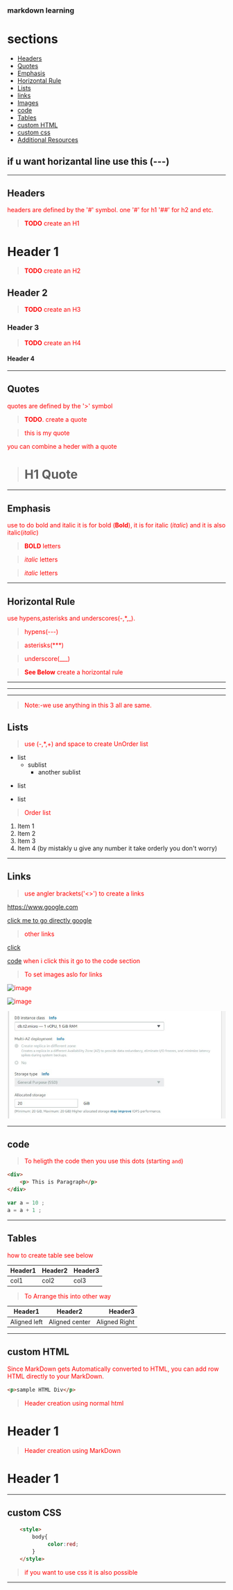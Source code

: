 ### markdown learning

# sections

- [Headers](#headers)
- [Quotes](#quotes)
- [Emphasis](#emphasis)
- [Horizontal Rule](#horizntal-rule)
- [Lists](#lists)
- [links](#links)
- [Images](#images)
- [code](#code)
- [Tables](#tables)
- [custom HTML](#custom-html)
- [custom css](#custom-css)
- [Additional Resources](#additional-resources)

## if u want horizantal line use this (---)
---

## Headers

headers are defined by the '#' symbol. one '#' for h1 '##' for h2 and etc.

<!--
    Example

    # H1 Header
-->


> **TODO** create an H1 
 
# Header 1

> **TODO** create an H2

## Header 2

> **TODO** create an H3

### Header 3

> **TODO** create an H4 

#### Header 4

---

## Quotes

quotes are defined by the '>' symbol

<!--
Example

> This is an example quote

-->


>**TODO**. create a quote

>this is my quote

you can combine a heder with a quote

<!--

> # H1 Quote

-->

> # H1 Quote

---

## Emphasis

use to do bold and italic
it is for bold (**Bold**), it is for italic (*italic*) and it is also italic(_italic_)

> **BOLD** letters

> *italic* letters

> _italic_ letters

---

## Horizontal Rule

<!--

Example

---
***
___

-->

use hypens,asterisks and underscores(-,*,_).

> hypens(---)

> asterisks(***)

> underscore(___)

> **See Below** create a horizontal rule

---
***
___

> Note:-we use anything in this 3 all are same.

## Lists

> use (-,*,+) and space to create UnOrder list

- list
    - sublist
        - another sublist

* list

+ list
  
> Order list

1. Item 1
2. Item 2
3. Item 3
1. Item 4 (by mistakly u give any number it take orderly you don't worry)

***

## Links

> use angler brackets('<>') to create a links

<https://www.google.com>

[click me to go directly google](https://www.google.com)

> other links

<!--

[1] : https://www.google.com

-->
[website]: http://www.google.com

<!--

[my website][1]
-->

[click][website]

[code](#code) when i click this it go to the code section


> To set images aslo for links


![image](C:\Users\kesava\Desktop\1.jpg)


[profile]:
https://www.pexels.com/photo/white-and-yellow-flower-with-green-stems-36764/

![image][profile]

![data1](https://github.com/pkesavulu/kesava_documentation/blob/master/storage.JPG)

---

## code

> To heligth the code then you use this dots (starting ```
>and ```)

```HTML
<div>
    <p> This is Paragraph</p>
</div>  

```

``` javascript
var a = 10 ;
a = a + 1 ;
```

---

## Tables

how to create table see below

<!--
| Header1 | Header2 | Header3 |
| --- | --- | --- |
| col1 | col2 | col3 |

[OR]

| Header1 | Header2 | Header3 |
|-------- | ------- | ------- |
| col1    | col2    | col3    |

-->

| Header1 | Header2 | Header3 |
|---|---|---|
|   col1  |    col2 |    col3 |

> To Arrange this into other way

| Header1 | Header2 | Header3 |
|---------| :-----: | ------:|
|Aligned left | Aligned center | Aligned Right |

---

## custom HTML

Since MarkDown gets Automatically converted to HTML, you can add row HTML directly to your MarkDown.

```html
<p>sample HTML Div</p>
```
> Header creation using normal html
 
<h1> Header 1 </h1> 

> Header creation using MarkDown

# Header 1 

---

## custom CSS

``` html
    <style>
        body{
             color:red;   
        }
    </style>    
```

> if you want to use css it is also possible

<style>
    p{
        color:red
    }
</style>

---
